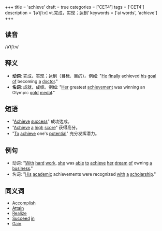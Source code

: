 +++
title = 'achieve'
draft = true
categories = ['CET4']
tags = ['CET4']
description = '[əˈt∫iːv] vt.完成，实现；达到'
keywords = ['ai words', 'achieve']
+++

## 读音
/əˈtʃiːv/

## 释义
- **动词**: 完成，实现；达到（目标、目的）。例如: "[He](/post/he/) [finally](/post/finally/) achieved [his](/post/his/) [goal](/post/goal/) [of](/post/of/) becoming [a](/post/a/) [doctor](/post/doctor/)."
- **名词**: 成就，成绩。例如: "[Her](/post/her/) greatest [achievement](/post/achievement/) was winning an Olympic [gold](/post/gold/) [medal](/post/medal/)."

## 短语
- "[Achieve](/post/achieve/) [success](/post/success/)" 成功达成。
- "[Achieve](/post/achieve/) [a](/post/a/) [high](/post/high/) [score](/post/score/)" 获得高分。
- "[To](/post/to/) [achieve](/post/achieve/) one's [potential](/post/potential/)" 充分发挥潜力。

## 例句
- 动词: "[With](/post/with/) [hard](/post/hard/) [work](/post/work/), [she](/post/she/) was [able](/post/able/) [to](/post/to/) [achieve](/post/achieve/) [her](/post/her/) [dream](/post/dream/) [of](/post/of/) owning [a](/post/a/) [business](/post/business/)."
- 名词: "[His](/post/his/) [academic](/post/academic/) achievements were recognized [with](/post/with/) [a](/post/a/) [scholarship](/post/scholarship/)."

## 同义词
- [Accomplish](/post/accomplish/)
- [Attain](/post/attain/)
- [Realize](/post/realize/)
- [Succeed](/post/succeed/) [in](/post/in/)
- [Gain](/post/gain/)
